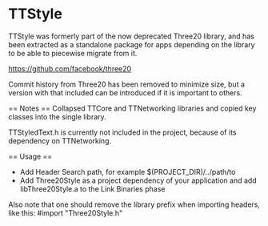 TTStyle
=======

TTStyle was formerly part of the now deprecated Three20 library, and has been extracted as a standalone package for apps depending on the library to be able to piecewise migrate from it.

https://github.com/facebook/three20

Commit history from Three20 has been removed to minimize size, but a version with that included can be introduced if it is important to others.


== Notes ==
Collapsed TTCore and TTNetworking libraries and copied key classes into the single library.

TTStyledText.h is currently not included in the project, because of its dependency on TTNetworking.


== Usage ==
* Add Header Search path, for example $(PROJECT_DIR)/../path/to
* Add Three20Style as a project dependency of your application and add libThree20Style.a to the Link Binaries phase

Also note that one should remove the library prefix when importing headers, like this:
#import "Three20Style.h"
